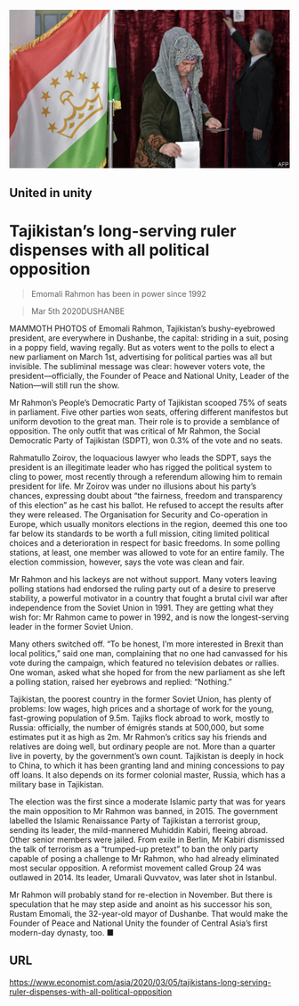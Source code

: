 ![](./images/20200307_ASP501.jpg)

## United in unity

# Tajikistan’s long-serving ruler dispenses with all political opposition

> Emomali Rahmon has been in power since 1992

> Mar 5th 2020DUSHANBE

MAMMOTH PHOTOS of Emomali Rahmon, Tajikistan’s bushy-eyebrowed president, are everywhere in Dushanbe, the capital: striding in a suit, posing in a poppy field, waving regally. But as voters went to the polls to elect a new parliament on March 1st, advertising for political parties was all but invisible. The subliminal message was clear: however voters vote, the president—officially, the Founder of Peace and National Unity, Leader of the Nation—will still run the show.

Mr Rahmon’s People’s Democratic Party of Tajikistan scooped 75% of seats in parliament. Five other parties won seats, offering different manifestos but uniform devotion to the great man. Their role is to provide a semblance of opposition. The only outfit that was critical of Mr Rahmon, the Social Democratic Party of Tajikistan (SDPT), won 0.3% of the vote and no seats.

Rahmatullo Zoirov, the loquacious lawyer who leads the SDPT, says the president is an illegitimate leader who has rigged the political system to cling to power, most recently through a referendum allowing him to remain president for life. Mr Zoirov was under no illusions about his party’s chances, expressing doubt about “the fairness, freedom and transparency of this election” as he cast his ballot. He refused to accept the results after they were released. The Organisation for Security and Co-operation in Europe, which usually monitors elections in the region, deemed this one too far below its standards to be worth a full mission, citing limited political choices and a deterioration in respect for basic freedoms. In some polling stations, at least, one member was allowed to vote for an entire family. The election commission, however, says the vote was clean and fair.

Mr Rahmon and his lackeys are not without support. Many voters leaving polling stations had endorsed the ruling party out of a desire to preserve stability, a powerful motivator in a country that fought a brutal civil war after independence from the Soviet Union in 1991. They are getting what they wish for: Mr Rahmon came to power in 1992, and is now the longest-serving leader in the former Soviet Union.

Many others switched off. “To be honest, I’m more interested in Brexit than local politics,” said one man, complaining that no one had canvassed for his vote during the campaign, which featured no television debates or rallies. One woman, asked what she hoped for from the new parliament as she left a polling station, raised her eyebrows and replied: “Nothing.”

Tajikistan, the poorest country in the former Soviet Union, has plenty of problems: low wages, high prices and a shortage of work for the young, fast-growing population of 9.5m. Tajiks flock abroad to work, mostly to Russia: officially, the number of émigrés stands at 500,000, but some estimates put it as high as 2m. Mr Rahmon’s critics say his friends and relatives are doing well, but ordinary people are not. More than a quarter live in poverty, by the government’s own count. Tajikistan is deeply in hock to China, to which it has been granting land and mining concessions to pay off loans. It also depends on its former colonial master, Russia, which has a military base in Tajikistan.

The election was the first since a moderate Islamic party that was for years the main opposition to Mr Rahmon was banned, in 2015. The government labelled the Islamic Renaissance Party of Tajikistan a terrorist group, sending its leader, the mild-mannered Muhiddin Kabiri, fleeing abroad. Other senior members were jailed. From exile in Berlin, Mr Kabiri dismissed the talk of terrorism as a “trumped-up pretext” to ban the only party capable of posing a challenge to Mr Rahmon, who had already eliminated most secular opposition. A reformist movement called Group 24 was outlawed in 2014. Its leader, Umarali Quvvatov, was later shot in Istanbul.

Mr Rahmon will probably stand for re-election in November. But there is speculation that he may step aside and anoint as his successor his son, Rustam Emomali, the 32-year-old mayor of Dushanbe. That would make the Founder of Peace and National Unity the founder of Central Asia’s first modern-day dynasty, too. ■

## URL

https://www.economist.com/asia/2020/03/05/tajikistans-long-serving-ruler-dispenses-with-all-political-opposition
